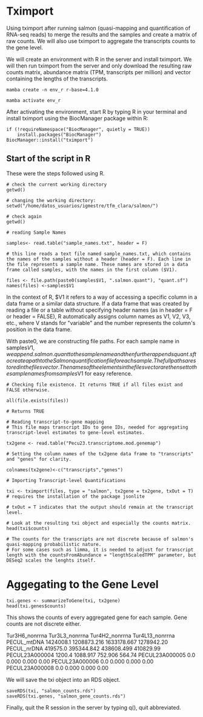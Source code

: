# Tximport

Using tximport after running salmon (quasi-mapping and quantification of RNA-seq reads) to merge the results and the samples and create a matrix of raw counts. We will also use tximport to aggregate the transcripts counts to the gene level.

We will create an environment with R in the server and install tximport. We will then run tximport from the server and only download the resulting raw counts matrix, abundance matrix (TPM, transcripts per million) and vector containing the lengths of the transcripts.

```{bash}
mamba create -n env_r r-base=4.1.0

mamba activate env_r
```

After activating the environment, start R by typing R in your terminal and install tximport using the BiocManager package within R:

```{r}
if (!requireNamespace("BiocManager", quietly = TRUE))
    install.packages("BiocManager")
BiocManager::install("tximport")
```

## Start of the script in R

These were the steps followed using R.

```{r}
# check the current working directory 
getwd()

# changing the working directory:
setwd("/home/datos_usuarios/igmestre/tfm_clara/salmon/")

# check again 
getwd()

# reading Sample Names

samples<- read.table("sample_names.txt", header = F)

# this line reads a text file named sample_names.txt, which contains the names of the samples without a header (header = F). Each line in the file represents a sample name. These names are stored in a data frame called samples, with the names in the first column ($V1).

files <- file.path(paste0(samples$V1, ".salmon.quant"), "quant.sf")
names(files) <-samples$V1
```

In the context of R, $V1 it refers to a way of accessing a specific column in a data frame or a similar data structure.
If a data frame that was created by reading a file or a table without specifying header names (as in header = F or header = FALSE), R automatically assigns column names as V1, V2, V3, etc., where V stands for "variable" and the number represents the column's position in the data frame.

With paste0, we are constructing file paths. For each sample name in samples$V1, we append .salmon.quant to the sample name and then further appends quant.sf to create a path to the Salmon quantification file for each sample. The full paths are stored in the files vector.
The names of the elements in the files vector are then set to the sample names from samples$V1 for easy reference.


```{r}
# Checking file existence. It returns TRUE if all files exist and FALSE otherwise.

all(file.exists(files))  

# Returns TRUE

# Reading transcript-to-gene mapping
# This file maps transcript IDs to gene IDs, needed for aggregating transcript-level estimates to gene-level estimates.

tx2gene <- read.table("Pecu23.transcriptome.mod.genemap")

# Setting the column names of the tx2gene data frame to "transcripts" and "genes" for clarity.

colnames(tx2gene)<-c("transcripts","genes")

# Importing Transcript-level Quantifications

txi <- tximport(files, type = "salmon", tx2gene = tx2gene, txOut = T)       # requires the installation of the package jsonlite

# txOut = T indicates that the output should remain at the transcript level.

# Look at the resulting txi object and especially the counts matrix. 
head(txi$counts)

# The counts for the transcripts are not discrete because of salmon's quasi-mapping probabilistic nature.
# For some cases such as limma, it is needed to adjust for transcript length with the countsFromAbundance = "lengthScaledTPM" parameter, but DESeq2 scales the lenghts itself.
```


# Aggegating to the Gene Level

```{r}
txi.genes <- summarizeToGene(txi, tx2gene)
head(txi.genes$counts)
```

This shows the counts of every aggregated gene for each sample. Gene counts are not discrete either.

Tur3H6_nonrrna Tur3L3_nonrrna Tur4H2_nonrrna Tur4L13_nonrrna
PECUL_mtDNA         1424008.1    1208873.216    1633178.667      1278942.20
PECUL_nrDNA          419575.0     395344.842     438608.499       410829.99
PECUL23A000004         1200.4       1088.917        752.906          564.74
PECUL23A000005            0.0          0.000          0.000            0.00
PECUL23A000006            0.0          0.000          0.000            0.00
PECUL23A000008            0.0          0.000          0.000            0.00

We will save the txi object into an RDS object.

```{r}
saveRDS(txi, "salmon_counts.rds")
saveRDS(txi.genes, "salmon_gene_counts.rds")
```

Finally, quit the R session in the server by typing q(), quit abbreviated.